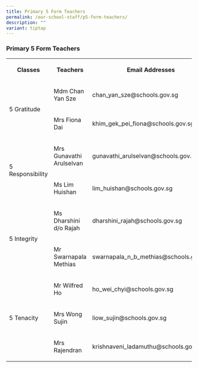 ```yaml
---
title: Primary 5 Form Teachers
permalink: /our-school-staff/p5-form-teachers/
description: ""
variant: tiptap
---
```

<h3>Primary 5 Form Teachers</h3><table><tbody><tr><th rowspan="1" colspan="1"><p>Classes</p></th><th rowspan="1" colspan="1"><p>Teachers</p></th><th rowspan="1" colspan="1"><p>Email Addresses</p></th></tr><tr><td rowspan="2" colspan="1"><p>5 Gratitude</p></td><td rowspan="1" colspan="1"><p>Mdm Chan Yan Sze</p></td><td rowspan="1" colspan="1"><p>chan_yan_sze@schools.gov.sg</p></td></tr><tr><td rowspan="1" colspan="1"><p>Mrs Fiona Dai</p></td><td rowspan="1" colspan="1"><p>khim_gek_pei_fiona@schools.gov.sg</p></td></tr><tr><td rowspan="2" colspan="1"><p>5 Responsibility</p></td><td rowspan="1" colspan="1"><p>Mrs Gunavathi Arulselvan</p></td><td rowspan="1" colspan="1"><p>gunavathi_arulselvan@schools.gov.sg</p></td></tr><tr><td rowspan="1" colspan="1"><p>Ms Lim Huishan</p></td><td rowspan="1" colspan="1"><p>lim_huishan@schools.gov.sg</p></td></tr><tr><td rowspan="2" colspan="1"><p>5 Integrity</p></td><td rowspan="1" colspan="1"><p>Ms Dharshini d/o Rajah</p></td><td rowspan="1" colspan="1"><p>dharshini_rajah@schools.gov.sg</p></td></tr><tr><td rowspan="1" colspan="1"><p>Mr Swarnapala Methias</p></td><td rowspan="1" colspan="1"><p>swarnapala_n_b_methias@schools.gov.sg</p></td></tr><tr><td rowspan="3" colspan="1"><p>5 Tenacity</p></td><td rowspan="1" colspan="1"><p>Mr Wilfred Ho</p></td><td rowspan="1" colspan="1"><p>ho_wei_chyi@schools.gov.sg</p></td></tr><tr><td rowspan="1" colspan="1"><p>Mrs Wong Sujin</p></td><td rowspan="1" colspan="1"><p>liow_sujin@schools.gov.sg</p></td></tr><tr><td rowspan="1" colspan="1"><p>Mrs Rajendran</p></td><td rowspan="1" colspan="1"><p>krishnaveni_ladamuthu@schools.gov.sg</p></td></tr></tbody></table><p></p>